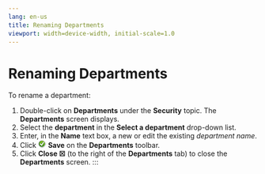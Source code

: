```yaml
---
lang: en-us
title: Renaming Departments
viewport: width=device-width, initial-scale=1.0
---
```


#  Renaming Departments

To rename a department:

1.  Double-click on **Departments** under the **Security** topic. The
    **Departments** screen displays.
2.  Select the **department** in the **Select a department** drop-down
    list.
3.  Enter, in the **Name** text box, a new or edit the existing
    *department name*.
4.  Click ![Save     icon](../../../Resources/Images/EM/EMsave.png "Save icon") **Save**
    on the **Departments** toolbar.
5.  Click **Close ☒** (to the right of the **Departments** tab) to close
    the **Departments** screen.
:::

 

